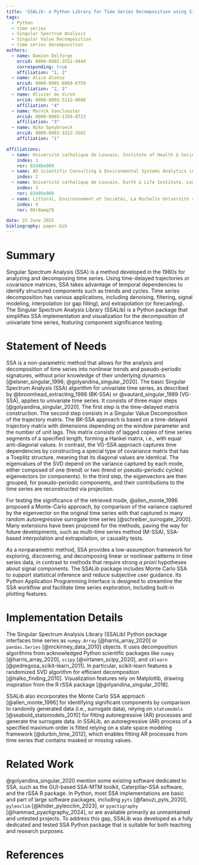 ```yaml
---
title: 'SSALib: a Python Library for Time Series Decomposition using Singular Spectrum Analysis'
tags:
  - Python
  - time series
  - Singular Spectrum Analysis
  - Singular Value Decomposition
  - time series decomposition
authors:
  - name: Damien Delforge
    orcid: 0000-0002-3552-9444
    corresponding: true
    affiliation: "1, 2"
  - name: Alice Alonso
    orcid: 0000-0001-8869-6759
    affiliation: "2, 3"
  - name: Olivier de Viron
    orcid: 0000-0003-3112-9686
    affiliation: "4"
  - name: Marnik Vanclooster
    orcid: 0000-0003-1358-8723
    affiliation: "3"
  - name: Niko Speybroeck
    orcid: 0000-0003-3322-3502
    affiliation: "1"

affiliations:
  - name: Université catholique de Louvain, Institute of Health & Society, Brussels, Belgium.
    index: 1
    ror: 02495e989
  - name: AD Scientific Consulting & Environmental Systems Analytics (ADSCIAN), Brussels, Belgium.
    index: 2
  - name: Université catholique de Louvain, Earth & Life Institute, Louvain-la-Neuve, Belgium.
    index: 3
    ror: 02495e989
  - name: Littoral, Environnement et Sociétés, La Rochelle Université and CNRS (UMR7266), La Rochelle, France
    index: 4
    ror: 00r8amq78

date: 25 June 2025
bibliography: paper.bib
---
```


# Summary

Singular Spectrum Analysis (SSA) is a method developed in the 1980s for
analyzing and decomposing time series. Using time-delayed
trajectories or covariance matrices, SSA takes advantage of temporal
dependencies to identify structured components such as trends and cycles.
Time series decomposition has various applications, including denoising,
filtering, signal modeling, interpolation (or gap filling), and extrapolation
(or forecasting). The Singular Spectrum Analysis Library (SSALib) is a Python
package that simplifies SSA implementation and visualization for the
decomposition of univariate time series, featuring component significance
testing.

# Statement of Needs

SSA is a non-parametric method that allows for the analysis and decomposition of
time series into nonlinear trends and pseudo-periodic signatures, without prior
knowledge of their underlying dynamics
[@elsner_singular_1996; @golyandina_singular_2020]. The basic Singular Spectrum
Analysis (SSA) algorithm for univariate time series, as described by
@broomhead_extracting_1986 (BK-SSA) or @vautard_singular_1989 (VG-SSA), applies
to univariate time series. It consists of three major steps
[@golyandina_singular_2020]. The first step is the time-delayed matrix
construction. The second step consists in a Singular Value Decomposition of the
trajectory matrix. The BK-SSA approach is based on a time-delayed trajectory
matrix with dimensions depending on the window parameter and the number of unit
lags. This matrix consists of lagged copies of time series segments of a
specified length, forming a Hankel matrix, i.e., with equal anti-diagonal
values. In contrast, the VG-SSA approach captures time dependencies by
constructing a special type of covariance matrix that has a Toeplitz structure,
meaning that its diagonal values are identical. The eigenvalues of the SVD
depend on the variance captured by each mode, either composed of one (trend) or
two (trend or pseudo-periodic cycles) eigenvectors (or components). In the
third step, the eigenvectors are then grouped, for pseudo-periodic components,
and their contributions to the time series are reconstructed via projection.

For testing the significance of the retrieved mode, @allen_monte_1996
proposed a Monte-Carlo approach, by comparison of the variance captured by the
eigenvector on the original time series with that captured in many random
autoregressive surrogate time series [@schreiber_surrogate_2000]. Many
extensions have been proposed for
the methods, paving the way for future developments, such as multi-time
series method (M-SSA), SSA-based interpolation and extrapolation, or causality
tests.

As a nonparametric method, SSA provides a low-assumption framework for
exploring, discovering, and decomposing linear or nonlinear patterns in time
series data, in contrast to methods that require strong _a priori_ hypotheses
about signal components. The SSALib package includes Monte Carlo SSA to support
statistical inference and reduce subjective user guidance. Its Python
Application Programming Interface is designed to streamline the SSA workflow and
facilitate time series exploration, including built-in plotting features.

# Implementation Details

The Singular Spectrum Analysis Library (SSALib) Python package interfaces
time series as `numpy.Array` [@harris_array_2020] or `pandas.Series`
[@mckinney_data_2010] objects. It uses decomposition algorithms from
acknowledged Python scientific packages like `numpy` [@harris_array_2020],
`scipy` [@virtanen_scipy_2020], and `sklearn` [@pedregosa_scikit-learn_2011].
In particular, scikit-learn features a randomized SVD algorithm for efficient
decomposition [@halko_finding_2010]. Visualization features rely on
Matplotlib, drawing inspiration from the R rSSA package
[@golyandina_singular_2018].

SSALib also incorporates the Monte Carlo SSA approach [@allen_monte_1996] for
identifying significant components by comparison to randomly generated data
(i.e., surrogate data), relying on `statsmodels` [@seabold_statsmodels_2010]
for fitting autoregressive (AR) processes and generate the surrogate data. In
SSALib, an autoregressive (AR) process of a specified maximum order is fitted
relying on a state space modeling framework [@durbin_time_2012], which enables
fitting AR processes from time series that contains masked or missing values.

# Related Work

@golyandina_singular_2020 mention some existing software dedicated to
SSA, such as the GUI-based SSA-MTM toolkit, Caterpillar-SSA software, and the
rSSA R package. In Python, most SSA implementations are basic and part of large
software packages, including `pyts` [@faouzi_pyts_2020], `pyleoclim`
[@khider_pyleoclim_2023], or `pyactigraphy` [@hammad_pyactigraphy_2024], or are
available primarily as unmaintained and untested projects. To address this gap,
SSALib was developed as a fully dedicated and tested SSA Python package
that is suitable for both teaching and research purposes.

# References
